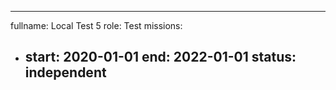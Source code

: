 ---
fullname: Local Test 5
role: Test
missions:
  - start: 2020-01-01
    end: 2022-01-01
    status: independent
    ---
